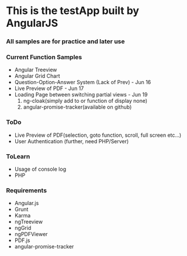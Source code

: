 # This is the testApp built by AngularJS

### All samples are for practice and later use

### Current Function Samples
* Angular Treeview
* Angular Grid Chart
* Question-Option-Answer System (Lack of Prev) - Jun 16
* Live Preview of PDF - Jun 17
* Loading Page between switching partial views - Jun 19
    1. ng-cloak(simply add to <any ng-cloak> or <any class="ng-cloak">function of display none)
    2. angular-promise-tracker(available on github)

### ToDo
* Live Preview of PDF(selection, goto function, scroll, full screen etc...)
* User Authentication (further, need PHP/Server)


### ToLearn
* Usage of console log
* PHP

### Requirements
* Angular.js
* Grunt
* Karma
* ngTreeview
* ngGrid
* ngPDFViewer
* PDF.js
* angular-promise-tracker
